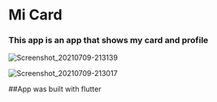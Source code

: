 

# Mi Card
 ### This app is an app that shows my card and profile
 
![Screenshot_20210709-213139](https://user-images.githubusercontent.com/61844423/125133765-417da380-e0fe-11eb-9ced-4bdc41fde343.png)

 ![Screenshot_20210709-213017](https://user-images.githubusercontent.com/61844423/125133997-8e617a00-e0fe-11eb-958a-04665d454f69.png)
 
 ##App was built with flutter
 
 
 
 


